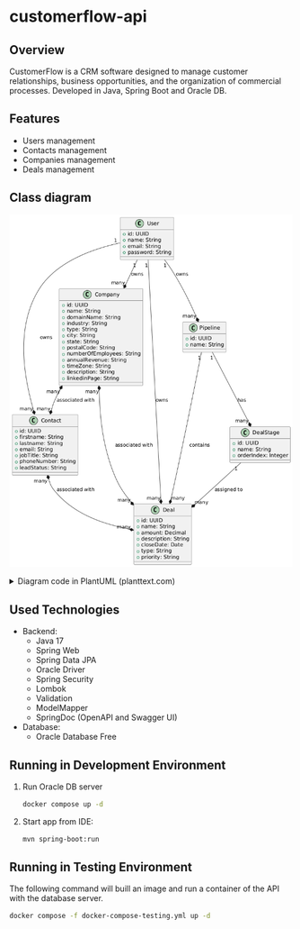 # customerflow-api

## Overview
CustomerFlow is a CRM software designed to manage customer relationships, business opportunities, and the organization of commercial processes. Developed in Java, Spring Boot and Oracle DB.

## Features
- Users management
- Contacts management
- Companies management
- Deals management

## Class diagram

![CustomerFlow class diagram](./images/class-diagram.png)


<details>
  <summary>Diagram code in PlantUML (planttext.com)</summary>

```
@startuml

class User {
    +id: UUID
    +name: String
    +email: String
    +password: String
}

class Contact {
    +id: UUID
    +firstname: String
    +lastname: String
    +email: String
    +jobTitle: String
    +phoneNumber: String
    +leadStatus: String
}

class Company {
    +id: UUID
    +name: String
    +domainName: String
    +industry: String
    +type: String
    +city: String
    +state: String
    +postalCode: String
    +numberOfEmployees: String
    +annualRevenue: String
    +timeZone: String
    +description: String
    +linkedinPage: String
}

class Deal {
    +id: UUID
    +name: String
    +amount: Decimal
    +description: String
    +closeDate: Date
    +type: String
    +priority: String
}

class Pipeline {
    +id: UUID
    +name: String
}

class DealStage {
    +id: UUID
    +name: String
    +orderIndex: Integer
}

User "1" --* "many" Company : owns
User "1" --* "many" Contact : owns
User "1" --* "many" Deal : owns
User "1" --* "many" Pipeline : owns
Company "many" *--* "many" Contact: associated with
Company "many" *--* "many" Deal : associated with
Contact "many" *--* "many" Deal : associated with

Pipeline "1" --* "many" DealStage : has
Pipeline "1" --* "many" Deal : contains
DealStage "1" --* "many" Deal : assigned to

@enduml
```

</details>

## Used Technologies

- Backend:
  - Java 17
  - Spring Web
  - Spring Data JPA
  - Oracle Driver
  - Spring Security
  - Lombok
  - Validation
  - ModelMapper
  - SpringDoc (OpenAPI and Swagger UI)
- Database: 
  - Oracle Database Free

## Running in Development Environment

1. Run Oracle DB server
    ```zsh
    docker compose up -d
    ```
2. Start app from IDE:
    ```zsh
    mvn spring-boot:run
    ```

## Running in Testing Environment

The following command will buill an image and run a container of the API with the database server.
```zsh
docker compose -f docker-compose-testing.yml up -d  
```